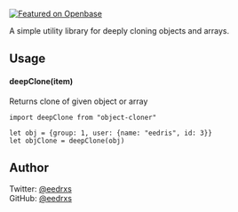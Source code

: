 [![Featured on Openbase](https://badges.openbase.com/js/featured/object-cloner.svg?style=openbase&token=W3bXzdcLwcY8AX1J2JijL4stx57+s7PXj304cewamnU=)](https://openbase.com/js/object-cloner?utm_source=embedded&amp;utm_medium=badge&amp;utm_campaign=rate-badge)

A simple utility library for deeply cloning objects and arrays.

## Usage

#### deepClone(item)

Returns clone of given object or array

    import deepClone from "object-cloner"

    let obj = {group: 1, user: {name: "eedris", id: 3}}
    let objClone = deepClone(obj)

## Author

Twitter: [@eedrxs](https://twitter.com/eedrxs)<br />
GitHub: [@eedrxs](https://github.com/eedrxs)
